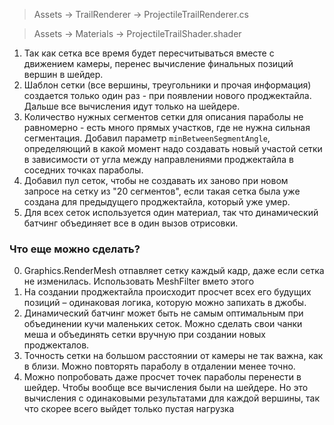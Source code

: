 > Assets -> TrailRenderer -> ProjectileTrailRenderer.cs

> Assets -> Materials -> ProjectileTrailShader.shader

1) Так как сетка все время будет пересчитываться вместе с движением камеры, перенес вычисление финальных позиций вершин в шейдер.
2) Шаблон сетки (все вершины, треугольники и прочая информация) создается только один раз - при появлении нового проджектайла. Дальше все вычисления идут только на шейдере.
3) Количество нужных сегментов сетки для описания параболы не равномерно - есть много прямых участков, где не нужна сильная сегментация. Добавил параметр `minBetweenSegmentAngle`, определяющий в какой момент надо создавать новый участой сетки в зависимости от угла между направлениями проджектайла в соседних точках параболы.
4) Добавил пул сеток, чтобы не создавать их заново при новом запросе на сетку из "20 сегментов", если такая сетка была уже создана для предыдущего проджектайла, который уже умер.
6) Для всех сеток используется один материал, так что динамический батчинг объединяет все в один вызов отрисовки.

### Что еще можно сделать?

0) Graphics.RenderMesh отпавляет сетку каждый кадр, даже если сетка не изменилась. Использовать MeshFilter вмето этого
1) На создании проджектайла происходит просчет всех его будущих позиций – одинаковая  логика, которую можно запихать в джобы.
2) Динамический батчинг может быть не самым оптимальным при объединении кучи маленьких  сеток. Можно сделать свои чанки меша и объединять сетки вручную при создании новых проджекталов.
3) Точность сетки на большом расстоянии от камеры не так важна, как в близи. Можно повторять параболу в отдалении менее точно. 
4) Можно попробовать даже просчет точек параболы перенести в шейдер. Чтобы вообще все вычисления были на шейдере. Но это вычисления с одинаковыми результатами для каждой вершины, так что скорее всего выйдет только пустая нагрузка

